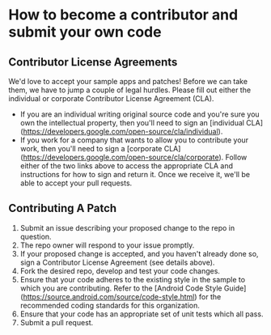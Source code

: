 # How to become a contributor and submit your own code
## Contributor License Agreements
We'd love to accept your sample apps and patches! Before we can take them, we
have to jump a couple of legal hurdles.
Please fill out either the individual or corporate Contributor License Agreement (CLA).
  * If you are an individual writing original source code and you're sure you
    own the intellectual property, then you'll need to sign an [individual CLA]
    (https://developers.google.com/open-source/cla/individual).
  * If you work for a company that wants to allow you to contribute your work,
    then you'll need to sign a [corporate CLA]
    (https://developers.google.com/open-source/cla/corporate).
Follow either of the two links above to access the appropriate CLA and
instructions for how to sign and return it. Once we receive it, we'll be able to
accept your pull requests.
## Contributing A Patch
1. Submit an issue describing your proposed change to the repo in question.
1. The repo owner will respond to your issue promptly.
1. If your proposed change is accepted, and you haven't already done so, sign a
   Contributor License Agreement (see details above).
1. Fork the desired repo, develop and test your code changes.
1. Ensure that your code adheres to the existing style in the sample to which
   you are contributing. Refer to the
   [Android Code Style Guide]
   (https://source.android.com/source/code-style.html) for the
   recommended coding standards for this organization.
1. Ensure that your code has an appropriate set of unit tests which all pass.
1. Submit a pull request.